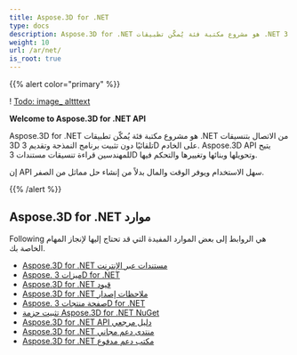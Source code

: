```yaml
---
title: Aspose.3D for .NET
type: docs
description: Aspose.3D for .NET هو مشروع مكتبة فئة يُمكّن تطبيقات .NET من الاتصال بتنسيقات 3D تلقائيًا دون تثبيت برنامج النمذجة وتقديم 3D على الخادم. Aspose.3D API يتيح للمهندسين قراءة تنسيقات مستندات 3D وتحويلها وبنائها وتغييرها والتحكم فيها.
weight: 10
url: /ar/net/
is_root: true
---
```

{{% alert color="primary" %}}

! [Todo: image_ altttext](home_1.png)

**Welcome to Aspose.3D for .NET API**

Aspose.3D for .NET هو مشروع مكتبة فئة يُمكّن تطبيقات .NET من الاتصال بتنسيقات 3D تلقائيًا دون تثبيت برنامج النمذجة وتقديم 3D على الخادم. Aspose.3D API يتيح للمهندسين قراءة تنسيقات مستندات 3D وتحويلها وبنائها وتغييرها والتحكم فيها.

إن API سهل الاستخدام ويوفر الوقت والمال بدلاً من إنشاء حل مماثل من الصفر.

{{% /alert %}}
##  **Aspose.3D for .NET موارد**
Following هي الروابط إلى بعض الموارد المفيدة التي قد تحتاج إليها لإنجاز المهام الخاصة بك.

- [Aspose.3D for .NET مستندات عبر الإنترنت](/3d/ar/net/)
- [Aspose. ميزات 3D for .NET](/3d/ar/net/product-overview/#productoverview-richfeatures)
- [Aspose.3D for .NET قيود](/3d/ar/net/installation/#installation-systemrequirements)
- [Aspose.3D for .NET ملاحظات إصدار](https://releases.aspose.com/3d/net/release-notes/)
- [Aspose. صفحة منتجات 3D for .NET](https://products.aspose.com/3d/net/)
- [تثبيت حزمة Aspose.3D for .NET NuGet](https://www.nuget.org/packages/Aspose.3D/)
- [Aspose.3D for .NET API دليل مرجعي](https://reference.aspose.com/3d/net)
- [Aspose.3D for .NET منتدى دعم مجاني](https://forum.aspose.com/c/3d/18)
- [Aspose.3D for .NET مكتب دعم مدفوع](https://helpdesk.aspose.com/)
